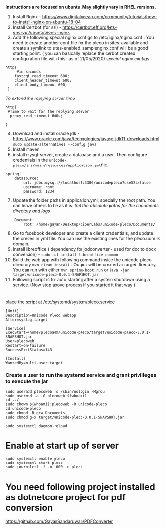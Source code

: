 **Instructions a re focused on ubuntu. May slightly vary in RHEL versions.**

1. Install Nginx -  https://www.digitalocean.com/community/tutorials/how-to-install-nginx-on-ubuntu-18-04
2. Install Certbot (for ssl) - https://certbot.eff.org/lets-encrypt/ubuntubionic-nginx
3. Add the following special nginx configs to /etc/nginx/nginx.conf . You need to create another conf file for the pleco in sites-available and create a symlink to sites-enabled. samplenginx.conf will be a good starting point. ( you can basically replace the cerbot created configuration file with this-  as of 21/05/2020)
*special nginx configs*
```
http{
     #in seconds
    fastcgi_read_timeout 600;
    client_header_timeout 600;
    client_body_timeout 600;
 } 
 ```
 *To extend the replying server time*
 ```
 http{
  #Time to wait for the replying server
   proxy_read_timeout 600s;

}
```

4. Download and install oracle jdk - https://www.oracle.com/java/technologies/javase-jdk11-downloads.html
``sudo update-alternatives --config java``
5. Install maven
6. install mysql-server, create a database and a user. Then configure credentials in the ``unicode-pleco/srs/main/resources/application.yml``file. 
```
spring:
    datasource:
        url: jdbc:mysql://localhost:3306/unicodepleco?useSSL=false
        username: root
        password: 1234
```
7. Update the folder paths in application.yml, specially the root path. You can leave others to be as it is. *Set the absolute paths for the documents directory and logs*
```storage:
    Document:
        root: /home/gayan/Desktop/CiperLabs/unicode-pleco/Documents/
```
8. Go to facebook developer and create a client credentials, and update the credes in yml file. You can use the existing ones for the pleco.uom.lk domain.
9. Install libreoffice ( dependency for jodconverter - used for doc to docx conversion) - ``sudo apt install libreoffice-common``
10. Build the web app with following command inside the unicode-pleco directory ``mvn clean install`` . Output will be created at target directory. You can run with either ``mvn spring-boot:run`` or ``java -jar target/unicode-pleco-0.0.1-SNAPSHOT.jar``
11. Following script is for auto starting after a system shutdown using a service. (Now  stop above process if you started it that way )

# 



place the script at /etc/systemd/system/pleco.service
```
[Unit]
Description=Unicode Pleco webapp
After=syslog.target

[Service]
ExecStart=/home/plecoadm/unicode-pleco/target/unicode-pleco-0.0.1-SNAPSHOT.jar
User=plecoweb
Restart=on-failure
SuccessExitStatus=143

[Install]
WantedBy=multi-user.target
```
### Create a user to run the systemd service and grant privilleges to execute the jar
```
sudo useradd plecoweb -s /sbin/nologin -Mgrou
sudo usermod -a -G plecoweb $(whoami)
cd ../
sudo chown $(whoami):plecoweb -R unicode-pleco
cd unicode-pleco
sudo chmod -R g+w Documents
sudo chmod g+x target/unicode-pleco-0.0.1-SNAPSHOT.jar
```
``sudo systemctl daemon-reload``

# Enable at start up of server
```
sudo systemctl enable pleco
sudo systemctl start pleco
sudo journalctl -f -n 1000 -u pleco
```


# You need following project installed as dotnetcore project for pdf conversion
https://github.com/GayanSandaruwan/PDFConverter
